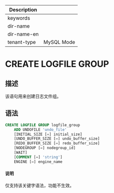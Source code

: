 | Description   |                 |
|---------------|-----------------|
| keywords      |                 |
| dir-name      |                 |
| dir-name-en   |                 |
| tenant-type   | MySQL Mode      |

# CREATE LOGFILE GROUP

## 描述

该语句用来创建日志文件组。

## 语法

```sql
CREATE LOGFILE GROUP logfile_group
    ADD UNDOFILE 'undo_file'
    [INITIAL_SIZE [=] initial_size]
    [UNDO_BUFFER_SIZE [=] undo_buffer_size]
    [REDO_BUFFER_SIZE [=] redo_buffer_size]
    [NODEGROUP [=] nodegroup_id]
    [WAIT]
    [COMMENT [=] 'string']
    ENGINE [=] engine_name
```

<main id="notice" type='explain'>
  <h4>说明</h4>
  <p>仅支持该关键字语法，功能不生效。</p>
</main>